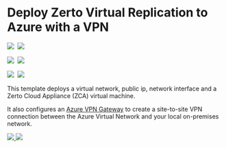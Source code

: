 # Deploy Zerto Virtual Replication to Azure with a VPN

<IMG SRC="https://azbotstorage.blob.core.windows.net/badges/201-zerto-zca-vpn/PublicLastTestDate.svg" />&nbsp;
<IMG SRC="https://azbotstorage.blob.core.windows.net/badges/201-zerto-zca-vpn/PublicDeployment.svg" />&nbsp;

<IMG SRC="https://azbotstorage.blob.core.windows.net/badges/201-zerto-zca-vpn/FairfaxLastTestDate.svg" />&nbsp;
<IMG SRC="https://azbotstorage.blob.core.windows.net/badges/201-zerto-zca-vpn/FairfaxDeployment.svg" />&nbsp;

<IMG SRC="https://azbotstorage.blob.core.windows.net/badges/201-zerto-zca-vpn/BestPracticeResult.svg" />&nbsp;
<IMG SRC="https://azbotstorage.blob.core.windows.net/badges/201-zerto-zca-vpn/CredScanResult.svg" />&nbsp;

This template deploys a virtual network, public ip, network interface and a Zerto Cloud Appliance (ZCA) virtual machine.

It also configures an [Azure VPN Gateway](https://docs.microsoft.com/en-us/azure/vpn-gateway/vpn-gateway-howto-site-to-site-resource-manager-portal) to create a site-to-site VPN connection between the Azure Virtual Network and your local on-premises network.

<a href="https://portal.azure.com/#create/Microsoft.Template/uri/https%3A%2F%2Fraw.githubusercontent.com%2FAzure%2Fazure-quickstart-templates%2Fmaster%2F201-zerto-zca-vpn%2Fazuredeploy.json" target="_blank">
    <img src="http://azuredeploy.net/deploybutton.png"/>
</a>

<a href="http://armviz.io/#/?load=https%3A%2F%2Fraw.githubusercontent.com%2FAzure%2Fazure-quickstart-templates%2Fmaster%2F201-zerto-zca-vpn%2Fazuredeploy.json" target="_blank">
    <img src="http://armviz.io/visualizebutton.png"/>
</a>
